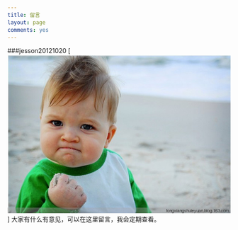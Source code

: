```yaml
---
title: 留言
layout: page
comments: yes
---
```


###jesson20121020
[![guest](guest.jpg)]
大家有什么有意见，可以在这里留言，我会定期查看。




